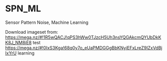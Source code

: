 # SPN_ML
Sensor Pattern Noise, Machine Learning

Download imageset from:
https://mega.nz/#!1R5wQACJ!qPS3hWw0TJzcH5Uh3nsYQGAkcmQYUbDkKK8J_NM8iE8 test
https://mega.nz/#!0IxS3Kga!68q0y7o_eUaPMDGGgBbKNyiEFxLreZ9IZxVdBjIxYrU learning
